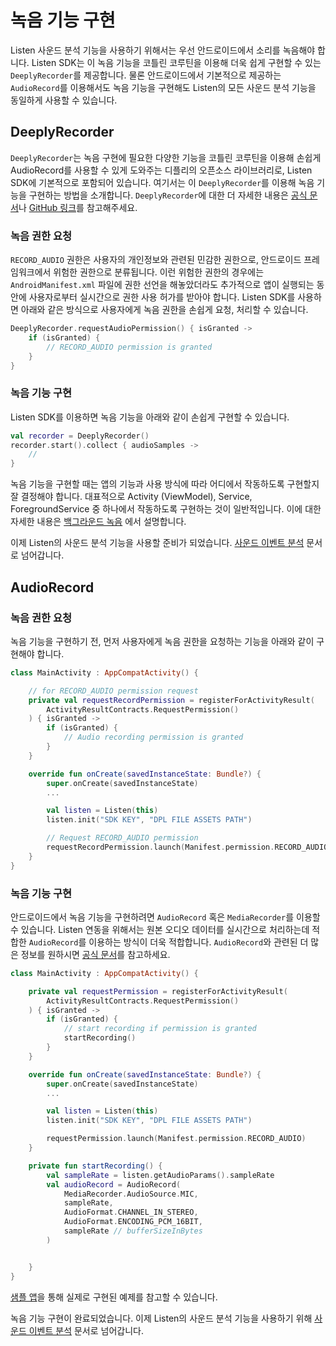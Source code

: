 # 녹음 기능 구현

Listen 사운드 분석 기능을 사용하기 위해서는 우선 안드로이드에서 소리를 녹음해야 합니다. 
Listen SDK는 이 녹음 기능을 코틀린 코루틴을 이용해 더욱 쉽게 구현할 수 있는 `DeeplyRecorder`를 제공합니다. 
물론 안드로이드에서 기본적으로 제공하는 `AudioRecord`를 이용해서도 녹음 기능을 구현해도 Listen의 모든 사운드 분석 기능을 동일하게 사용할 수 있습니다. 



## DeeplyRecorder

`DeeplyRecorder`는 녹음 구현에 필요한 다양한 기능을 코틀린 코루틴을 이용해 손쉽게 AudioRecord를 사용할 수 있게 도와주는 디플리의 오픈소스 라이브러리로, Listen SDK에 기본적으로 포함되어 있습니다. 
여기서는 이 `DeeplyRecorder`를 이용해 녹음 기능을 구현하는 방법을 소개합니다. 
`DeeplyRecorder`에 대한 더 자세한 내용은 [공식 문서](https://audioutils-android.readthedocs.io)나 [GitHub 링크](https://github.com/deeplyinc/deeply-recorder-android)를 참고해주세요. 


### 녹음 권한 요청

`RECORD_AUDIO` 권한은 사용자의 개인정보와 관련된 민감한 권한으로, 안드로이드 프레임워크에서 위험한 권한으로 분류됩니다. 
이런 위험한 권한의 경우에는 `AndroidManifest.xml` 파일에 권한 선언을 해놓았더라도 추가적으로 앱이 실행되는 동안에 사용자로부터 실시간으로 권한 사용 허가를 받아야 합니다. 
Listen SDK를 사용하면 아래와 같은 방식으로 사용자에게 녹음 권한을 손쉽게 요청, 처리할 수 있습니다. 

```kotlin
DeeplyRecorder.requestAudioPermission() { isGranted ->
    if (isGranted) {
        // RECORD_AUDIO permission is granted
    }
}
```

### 녹음 기능 구현

Listen SDK를 이용하면 녹음 기능을 아래와 같이 손쉽게 구현할 수 있습니다. 

```kotlin
val recorder = DeeplyRecorder()
recorder.start().collect { audioSamples ->
    //
}
```

녹음 기능을 구현할 때는 앱의 기능과 사용 방식에 따라 어디에서 작동하도록 구현할지 잘 결정해야 합니다. 
대표적으로 Activity (ViewModel), Service, ForegroundService 중 하나에서 작동하도록 구현하는 것이 일반적입니다. 
이에 대한 자세한 내용은 [백그라운드 녹음](../advanced-topics/background-recording) 에서 설명합니다. 

이제 Listen의 사운드 분석 기능을 사용할 준비가 되었습니다. [사운드 이벤트 분석](inference) 문서로 넘어갑니다. 



## AudioRecord

### 녹음 권한 요청

녹음 기능을 구현하기 전, 먼저 사용자에게 녹음 권한을 요청하는 기능을 아래와 같이 구현해야 합니다. 

```kotlin
class MainActivity : AppCompatActivity() {

    // for RECORD_AUDIO permission request
    private val requestRecordPermission = registerForActivityResult(
        ActivityResultContracts.RequestPermission()
    ) { isGranted ->
        if (isGranted) {
            // Audio recording permission is granted
        }
    }

    override fun onCreate(savedInstanceState: Bundle?) {
        super.onCreate(savedInstanceState)
        ...

        val listen = Listen(this)
        listen.init("SDK KEY", "DPL FILE ASSETS PATH")

        // Request RECORD_AUDIO permission
        requestRecordPermission.launch(Manifest.permission.RECORD_AUDIO)
    }
}
```

### 녹음 기능 구현

안드로이드에서 녹음 기능을 구현하려면 `AudioRecord` 혹은 `MediaRecorder`를 이용할 수 있습니다. 
Listen 연동을 위해서는 원본 오디오 데이터를 실시간으로 처리하는데 적합한 `AudioRecord`를 이용하는 방식이 더욱 적합합니다. 
`AudioRecord`와 관련된 더 많은 정보를 원하시면 [공식 문서](https://developer.android.com/reference/android/media/AudioRecord)를 참고하세요.

```kotlin
class MainActivity : AppCompatActivity() {

    private val requestPermission = registerForActivityResult(
        ActivityResultContracts.RequestPermission()
    ) { isGranted ->
        if (isGranted) {
            // start recording if permission is granted
            startRecording()
        }
    }

    override fun onCreate(savedInstanceState: Bundle?) {
        super.onCreate(savedInstanceState)
        ...

        val listen = Listen(this)
        listen.init("SDK KEY", "DPL FILE ASSETS PATH")

        requestPermission.launch(Manifest.permission.RECORD_AUDIO)
    }

    private fun startRecording() {
        val sampleRate = listen.getAudioParams().sampleRate
        val audioRecord = AudioRecord(
            MediaRecorder.AudioSource.MIC,
            sampleRate,
            AudioFormat.CHANNEL_IN_STEREO,
            AudioFormat.ENCODING_PCM_16BIT,
            sampleRate // bufferSizeInBytes
        )


    }
}
```

[샘플 앱](https://github.com/deeplyinc/listen-sdk-android-samples)을 통해 실제로 구현된 예제를 참고할 수 있습니다. 

녹음 기능 구현이 완료되었습니다. 
이제 Listen의 사운드 분석 기능을 사용하기 위해 [사운드 이벤트 분석](inference) 문서로 넘어갑니다. 

